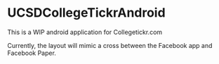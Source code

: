 UCSDCollegeTickrAndroid
=======================
This is a WIP android application for Collegetickr.com

Currently, the layout will mimic a cross between the Facebook app and Facebook Paper.
